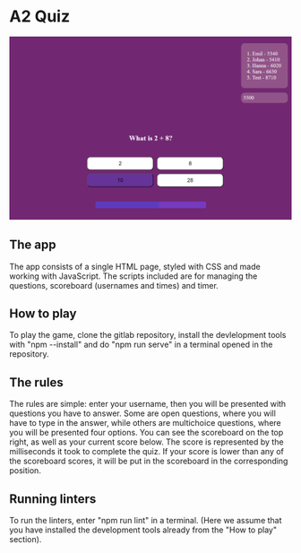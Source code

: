 # A2 Quiz

![Quiz web app](Thumbnail.png "thumbnail")

## The app

The app consists of a single HTML page, styled with CSS and made working with JavaScript. The scripts included are for managing the questions, scoreboard (usernames and times) and timer.

## How to play

To play the game, clone the gitlab repository, install the devlelopment tools with "npm --install" and do "npm run serve" in a terminal opened in the repository.

## The rules

The rules are simple: enter your username, then you will be presented with questions you have to answer. Some are open questions, where you will have to type in the answer, while others are multichoice questions, where you will be presented four options. You can see the scoreboard on the top right, as well as your current score below. The score is represented by the milliseconds it took to complete the quiz. If your score is lower than any of the scoreboard scores, it will be put in the scoreboard in the corresponding position.

## Running linters

To run the linters, enter "npm run lint" in a terminal. (Here we assume that you have installed the development tools already from the "How to play" section).
